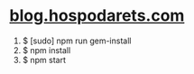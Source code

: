 # [blog.hospodarets.com](https://blog.hospodarets.com/)

1. $ [sudo] npm run gem-install
1. $ npm install
1. $ npm start
